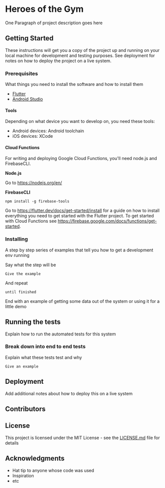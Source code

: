 # Heroes of the Gym

One Paragraph of project description goes here

## Getting Started

These instructions will get you a copy of the project up and running on your local machine for development and testing purposes. See deployment for notes on how to deploy the project on a live system.

### Prerequisites
What things you need to install the software and how to install them

* [Flutter](https://flutter.dev/docs/get-started/install)
* [Android Studio](https://developer.android.com/studio)


#### Tools
Depending on what device you want to develop on, you need these tools: 
* Android devices: Android toolchain
* iOS devices: XCode

#### Cloud Functions
For writing and deploying Google Cloud Functions, you'll need node.js and FirebaseCLI. 


**Node.js**

Go to https://nodejs.org/en/


**FirebaseCLI**
```
npm install -g firebase-tools
```

Go to https://flutter.dev/docs/get-started/install for a guide on how to install everything you need to get started with the Flutter project. To get started with Cloud Functions see https://firebase.google.com/docs/functions/get-started. 


### Installing

A step by step series of examples that tell you how to get a development env running

Say what the step will be

```
Give the example
```

And repeat

```
until finished
```

End with an example of getting some data out of the system or using it for a little demo

## Running the tests

Explain how to run the automated tests for this system

### Break down into end to end tests

Explain what these tests test and why

```
Give an example
```

## Deployment

Add additional notes about how to deploy this on a live system

## Contributors


## License

This project is licensed under the MIT License - see the [LICENSE.md](LICENSE.md) file for details

## Acknowledgments

* Hat tip to anyone whose code was used
* Inspiration
* etc
